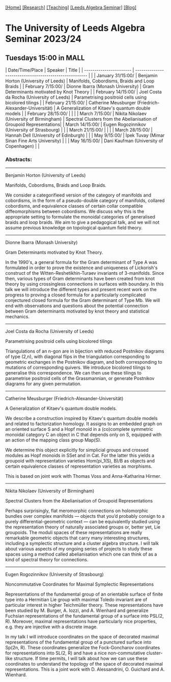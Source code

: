 [[Home]](https://emine-yildirim.github.io/) 
[[Research]](https://emine-yildirim.github.io/Research.html) 
[[Teaching]](https://emine-yildirim.github.io/teaching.html)
[[Leeds Algebra Seminar]](https://emine-yildirim.github.io/seminar.html)
[[Blog]](http://yildirimemine.tumblr.com/)

# The University of Leeds Algebra Seminar 2023/24  
## Tuesdays 15:00 in MALL

| Date/Time/Place         | Speaker                                                | Title    |
| ----------------------- | ------------------------------------------------------ |          |
| January 31/15:00/       | Benjamin Horton (University of Leeds)                  | Manifolds, Cobordisms, Braids and Loop Braids      |
| February 7/15:00/       | Dionne Ibarra   (Monash University)                    | Gram Determinants motivated by Knot Theory         |
| February 14/15:00/      | Joel Costa da Rocha (University of Leeds)              | Parametrising positroid cells using bicolored tilings |
| February 21/15:00/      | Catherine Meusburger (Friedrich-Alexander-Universität) | A Generalization of Kitaev's quantum double models |
| February 28/15:00/      |                                                        |          |
| March 7/15:00/          | Nikita Nikolaev (University of Birmingham)             | Spectral Clusters from the Abelianisation of Groupoid Representations|
| March 14/15:00/         | Eugen Rogozinnikov (University of Strasbourg)          |          |
| March 21/15:00/         |                                                        |          |
| March 28/15:00/         | Hannah Dell (University of Edinburgh)                  |          |
| May 9/15:00/            | İpek Tuvay  (Mimar Sinan Fine Arts University)         |          |
| May 16/15:00/           | Dani Kaufman  (University of Copenhagen)               |          |

### Abstracts:

---

Benjamin Horton (University of Leeds) 

Manifolds, Cobordisms, Braids and Loop Braids.

 We consider a categorifieed version of the category of manifolds and cobordisms, in the form of a pseudo-double category of manifolds, collared cobordisms, and equivalence classes of certain collar compatible diffeomorphisms between cobordisms. We discuss why this is the appropriate setting to formulate the monoidal categories of generalised braids and loop braids. We aim to give a pedagogical talk, and we will not assume previous knowledge on topological quantum field theory.
 
 ---
 
Dionne Ibarra (Monash University)
 
Gram Determinants motivated by Knot Theory. 

 In the 1990's, a general formula for the Gram determinant of Type A was formulated in order to prove the existence and uniqueness of Lickorish's construct of the Witten-Reshetikhin-Turaev invariants of 3-manifolds. Since then, various types of Gram determinants have been created from knot theory by using crossingless connections in surfaces with boundary. In this talk we will introduce the different types and present recent work on the progress to proving a closed formula for a particularly complicated conjectured closed formula for the Gram determinant of Type Mb. We will end with observations and questions about the potential connection between Gram determinants motivated by knot theory and statistical mechanics.
 
 ---
 
 Joel Costa da Rocha (University of Leeds) 
 
Parametrising positroid cells using bicolored tilings
 
 Triangulations of an n-gon are in bijection with reduced Postnikov diagrams of type (2,n), with diagonal flips in the triangulation corresponding to geometric exchanges in the Postnikov diagram, and both corresponding to mutations of corresponding quivers. We introduce bicolored tilings to generalise this correspondence. We can then use these tilings to parametrise positroid cells of the Grassmannian, or generate Postnikov diagrams for any given permutation.

---
 
Catherine Meusburger (Friedrich-Alexander-Universität)
 
A Generalization of Kitaev's quantum double models.

 We describe a construction inspired by Kitaev's quantum double models 
and related to factorization homology. It assigns to an embedded graph 
on an oriented surface S and a Hopf monoid in a (co)complete symmetric 
monoidal category C an object in C that depends only on S, equipped with 
an action of the mapping class group Map(S).

We determine this object explicitly for simplicial groups and crossed 
modules as Hopf monoids in SSet and in Cat.  For the latter this yields 
a groupoid with representation varieties Hom(pi_1(S), B)/B as objects 
and certain equivalence classes of representation varieties as morphisms.

This is based on joint work with Thomas Voss and Anna-Katharina Hirmer.

---

Nikita Nikolaev (University of Birmingham) 

Spectral Clusters from the Abelianisation of Groupoid Representations

 Perhaps surprisingly, flat meromorphic connections on holomorphic bundles over complex manifolds — objects that you’d probably consign to a purely differential-geometric context — can be equivalently studied using the representation theory of naturally associated groups or, better yet, Lie groupoids. The moduli spaces of these representations are really remarkable geometric objects that carry many interesting structures, including a symplectic structure and a cluster algebra structure. I will talk about various aspects of my ongoing series of projects to study these spaces using a method called abelianisation which one can think of as a kind of spectral theory for connections.
 
 ---
 
 Eugen Rogozinnikov (University of Strasbourg)
 
Noncommutative Coordinates for Maximal Symplectic Representations

 Representations of the fundamental group of an orientable surface of finite type into a Hermitian Lie group with maximal Toledo invariant are of particular interest in higher Teichmüller theory. These representations have been studied by M. Burger, A. Iozzi, and A. Wienhard and generalize Fuchsian representations of the fundamental group of a surface into PSL(2, R). Moreover, maximal representations have particularly nice properties, e.g. they are injective with a discrete image.

In my talk I will introduce coordinates on the space of decorated maximal representations of the fundamental group of a punctured surface into Sp(2n, R). These coordinates generalize the Fock-Goncharov coordinates for representations into SL(2, R) and have a nice non-commutative cluster-like structure. If time permits, I will talk about how we can use these coordinates to understand the topology of the space of decorated maximal representations. This is a joint work with D. Alessandrini, O. Guichard and A. Wienhard.

